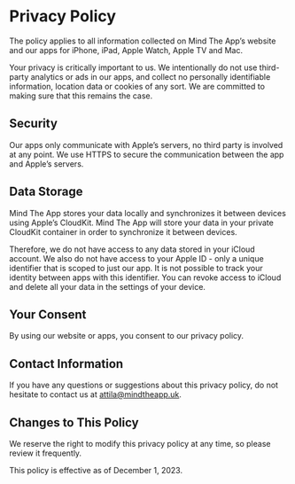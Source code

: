 # Privacy Policy

The policy applies to all information collected on Mind The App’s website and our apps for iPhone, iPad, Apple Watch, Apple TV and Mac.

Your privacy is critically important to us. We intentionally do not use third-party analytics or ads in our apps, and collect no personally identifiable information, location data or cookies of any sort. We are committed to making sure that this remains the case.

## Security

Our apps only communicate with Apple’s servers, no third party is involved at any point. We use HTTPS to secure the communication between the app and Apple’s servers.

## Data Storage

Mind The App stores your data locally and synchronizes it between devices using Apple’s CloudKit. Mind The App will store your data in your private CloudKit container in order to synchronize it between devices. 

Therefore, we do not have access to any data stored in your iCloud account. We also do not have access to your Apple ID - only a unique identifier that is scoped to just our app. It is not possible to track your identity between apps with this identifier. You can revoke access to iCloud and delete all your data in the settings of your device.

## Your Consent

By using our website or apps, you consent to our privacy policy.

## Contact Information

If you have any questions or suggestions about this privacy policy, do not hesitate to contact us at [attila@mindtheapp.uk](mailto:attila@mindtheapp.uk).

## Changes to This Policy

We reserve the right to modify this privacy policy at any time, so please review it frequently.

This policy is effective as of December 1, 2023.
